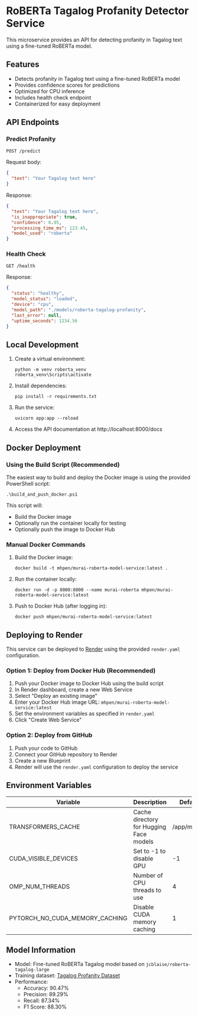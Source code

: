 # RoBERTa Tagalog Profanity Detector Service

This microservice provides an API for detecting profanity in Tagalog text using a fine-tuned RoBERTa model.

## Features

- Detects profanity in Tagalog text using a fine-tuned RoBERTa model
- Provides confidence scores for predictions
- Optimized for CPU inference
- Includes health check endpoint
- Containerized for easy deployment

## API Endpoints

### Predict Profanity

```
POST /predict
```

Request body:
```json
{
  "text": "Your Tagalog text here"
}
```

Response:
```json
{
  "text": "Your Tagalog text here",
  "is_inappropriate": true,
  "confidence": 0.95,
  "processing_time_ms": 123.45,
  "model_used": "roberta"
}
```

### Health Check

```
GET /health
```

Response:
```json
{
  "status": "healthy",
  "model_status": "loaded",
  "device": "cpu",
  "model_path": "./models/roberta-tagalog-profanity",
  "last_error": null,
  "uptime_seconds": 1234.56
}
```

## Local Development

1. Create a virtual environment:
   ```
   python -m venv roberta_venv
   roberta_venv\Scripts\activate
   ```

2. Install dependencies:
   ```
   pip install -r requirements.txt
   ```

3. Run the service:
   ```
   uvicorn app:app --reload
   ```

4. Access the API documentation at http://localhost:8000/docs

## Docker Deployment

### Using the Build Script (Recommended)

The easiest way to build and deploy the Docker image is using the provided PowerShell script:

```
.\build_and_push_docker.ps1
```

This script will:
- Build the Docker image
- Optionally run the container locally for testing
- Optionally push the image to Docker Hub

### Manual Docker Commands

1. Build the Docker image:
   ```
   docker build -t mhpen/murai-roberta-model-service:latest .
   ```

2. Run the container locally:
   ```
   docker run -d -p 8000:8000 --name murai-roberta mhpen/murai-roberta-model-service:latest
   ```

3. Push to Docker Hub (after logging in):
   ```
   docker push mhpen/murai-roberta-model-service:latest
   ```

## Deploying to Render

This service can be deployed to [Render](https://render.com) using the provided `render.yaml` configuration.

### Option 1: Deploy from Docker Hub (Recommended)

1. Push your Docker image to Docker Hub using the build script
2. In Render dashboard, create a new Web Service
3. Select "Deploy an existing image"
4. Enter your Docker Hub image URL: `mhpen/murai-roberta-model-service:latest`
5. Set the environment variables as specified in `render.yaml`
6. Click "Create Web Service"

### Option 2: Deploy from GitHub

1. Push your code to GitHub
2. Connect your GitHub repository to Render
3. Create a new Blueprint
4. Render will use the `render.yaml` configuration to deploy the service

## Environment Variables

| Variable | Description | Default |
|----------|-------------|---------|
| TRANSFORMERS_CACHE | Cache directory for Hugging Face models | /app/models |
| CUDA_VISIBLE_DEVICES | Set to -1 to disable GPU | -1 |
| OMP_NUM_THREADS | Number of CPU threads to use | 4 |
| PYTORCH_NO_CUDA_MEMORY_CACHING | Disable CUDA memory caching | 1 |

## Model Information

- Model: Fine-tuned RoBERTa Tagalog model based on `jcblaise/roberta-tagalog-large`
- Training dataset: [Tagalog Profanity Dataset](https://huggingface.co/datasets/mginoben/tagalog-profanity-dataset)
- Performance:
  - Accuracy: 90.47%
  - Precision: 89.29%
  - Recall: 87.34%
  - F1 Score: 88.30%
